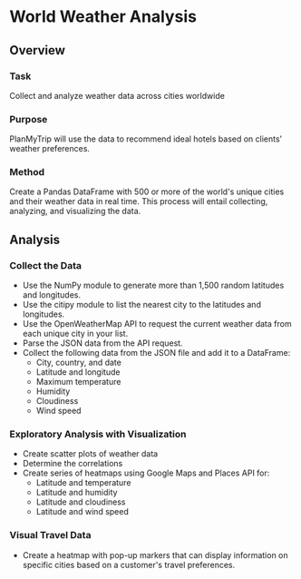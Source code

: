 # World Weather Analysis

## Overview

### Task
Collect and analyze weather data across cities worldwide

### Purpose
PlanMyTrip will use the data to recommend ideal hotels based on clients' weather preferences.

### Method 
Create a Pandas DataFrame with 500 or more of the world's unique cities and their weather data in real time. This process will entail collecting, analyzing, and visualizing the data.

## Analysis

### Collect the Data

- Use the NumPy module to generate more than 1,500 random latitudes and longitudes.
- Use the citipy module to list the nearest city to the latitudes and longitudes.
- Use the OpenWeatherMap API to request the current weather data from each unique city in your list.
- Parse the JSON data from the API request.
- Collect the following data from the JSON file and add it to a DataFrame:
    - City, country, and date
    - Latitude and longitude
    - Maximum temperature
    - Humidity
    - Cloudiness
    - Wind speed

### Exploratory Analysis with Visualization

- Create scatter plots of weather data 
- Determine the correlations
- Create series of heatmaps using Google Maps and Places API for:
    - Latitude and temperature
    - Latitude and humidity
    - Latitude and cloudiness
    - Latitude and wind speed

### Visual Travel Data

- Create a heatmap with pop-up markers that can display information on specific cities based on a customer's travel preferences.

